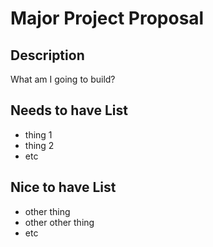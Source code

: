 # Major Project Proposal

## Description
What am I going to build?

## Needs to have List
- thing 1
- thing 2
- etc

## Nice to have List
- other thing
- other other thing
- etc
